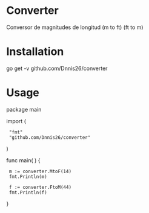 # Converter
Conversor de magnitudes de longitud (m to ft) (ft to m)

# Installation
go get -v github.com/Dnnis26/converter

# Usage
 package main

 import (

	 "fmt"
	 "github.com/Dnnis26/converter"

 )

 func main( ) {

	 m := converter.MtoF(14)
	 fmt.Println(m)

	 f := converter.FtoM(44)
	 fmt.Println(f)

 }